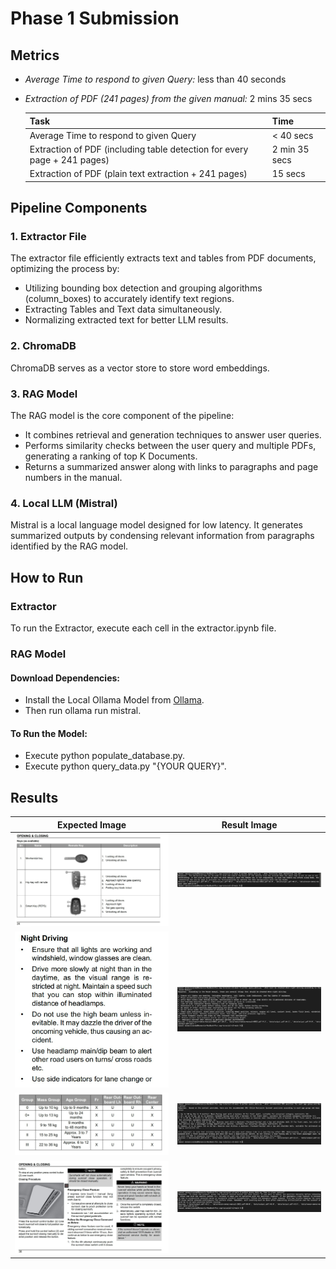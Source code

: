 # Phase 1 Submission

## Metrics

- _Average Time to respond to given Query:_ less than 40 seconds
- _Extraction of PDF (241 pages) from the given manual:_ 2 mins 35 secs

  | Task                                                                     | Time          |
  | ------------------------------------------------------------------------ | ------------- |
  | Average Time to respond to given Query                                   | < 40 secs     |
  | Extraction of PDF (including table detection for every page + 241 pages) | 2 min 35 secs |
  | Extraction of PDF (plain text extraction + 241 pages)                    | 15 secs       |

## Pipeline Components

### 1. Extractor File

The extractor file efficiently extracts text and tables from PDF documents, optimizing the process by:

- Utilizing bounding box detection and grouping algorithms (column_boxes) to accurately identify text regions.
- Extracting Tables and Text data simultaneously.
- Normalizing extracted text for better LLM results.

### 2. ChromaDB

ChromaDB serves as a vector store to store word embeddings.

### 3. RAG Model

The RAG model is the core component of the pipeline:

- It combines retrieval and generation techniques to answer user queries.
- Performs similarity checks between the user query and multiple PDFs, generating a ranking of top K Documents.
- Returns a summarized answer along with links to paragraphs and page numbers in the manual.

### 4. Local LLM (Mistral)

Mistral is a local language model designed for low latency. It generates summarized outputs by condensing relevant information from paragraphs identified by the RAG model.

## How to Run

### Extractor

To run the Extractor, execute each cell in the extractor.ipynb file.

### RAG Model

#### Download Dependencies:

- Install the Local Ollama Model from [Ollama](https://ollama.com/).
- Then run ollama run mistral.

#### To Run the Model:

- Execute python populate_database.py.
- Execute python query_data.py "{YOUR QUERY}".

## Results

| Expected Image                               | Result Image                       |
| -------------------------------------------- | ---------------------------------- |
| ![Expected](./Results/Expected_Result_1.jpg) | ![Result](./Results/Result_1.jpg)  |
| ![Expected](./Results/Expected_Result_2.jpg) | ![Result](./Results/Result_2.jpg)  |
| ![Expected](./Results/Expected_Result_3.jpg) | ![Result](./Results/Result_3.jpg)  |
| ![Expected](./Results/Expected_Result_4.jpg) | ![Result](./Results/Result_4.jpg)  |

